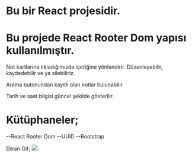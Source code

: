 # Bu bir React projesidir.

# Bu projede React Rooter Dom yapısı kullanılmıştır.

Not kartlarına tıkladığımızda içeriğine yönlendirir.
 Düzenleyebilir, kaydedebilir ve ya silebiliriz.

 Arama butonundan kayıtlı olan notlar bulunabilir

 Tarih ve saat bilgisi güncel şekilde gösterilir.

 # Kütüphaneler;
 --React Rooter Dom
 --UUID
 --Bootstrap







 Ekran Gif;
 ![](./public/ezgif.com-video-to-gif-converted%20(1).gif)


